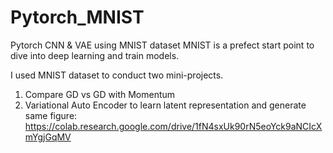 # Pytorch_MNIST
Pytorch CNN &amp; VAE using MNIST dataset
MNIST is a prefect start point to dive into deep learning and train models.

I used MNIST dataset to conduct two mini-projects.

1. Compare GD vs GD with Momentum  
2. Variational Auto Encoder to learn latent representation and generate same figure: https://colab.research.google.com/drive/1fN4sxUk90rN5eoYck9aNCIcXmYgjGqMV
